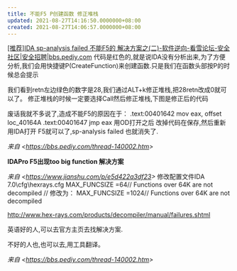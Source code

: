 ```yaml
---
title: 不能F5 P创建函数 修正堆栈
updated: 2021-08-27T14:16:50.0000000+08:00
created: 2021-08-27T14:06:57.0000000+08:00
---
```


[\[推荐\]IDA sp-analysis failed 不能F5的 解决方案之(二)-软件逆向-看雪论坛-安全社区\|安全招聘\|bbs.pediy.com](https://bbs.pediy.com/thread-158896.htm)
代码是红色的,就是说IDA没有分析出来,为了方便分析,我们会用快捷键P(CreateFunction)来创建函数.只是我们在函数头部按P的时候总会提示

我们看到retn左边绿色的数字是28,我们通过ALT+k修正堆栈,把28retn改成0就可以了。
修正堆栈的时候一定要选择Call然后修正堆栈,下图是修正后的代码

废话我就不多说了,造成不能F5的原因在于：
.text:00401642     mov eax, offset loc_40164A
.text:00401647     jmp eax
用OD打开之后 改掉代码在保存,然后重新用IDA打开 F5就可以了,sp-analysis failed 也就消失了.

*来自 \<<https://bbs.pediy.com/thread-140002.htm>\>*

**IDAPro F5出现too big function 解决方案**

*来自 \<<https://www.jianshu.com/p/e5d422a3df23>\>*
修改配置文件IDA 7.0\cfg\hexrays.cfg
MAX_FUNCSIZE =64// Functions over 64K are not decompiled
// 修改为：
MAX_FUNCSIZE =1024// Functions over 64K are not decompiled

<http://www.hex-rays.com/products/decompiler/manual/failures.shtml>

英语好的人,可以去官方主页去找解决方案.

不好的人也,也可以去,用工具翻译。

*来自 \<<https://bbs.pediy.com/thread-140002.htm>\>*

